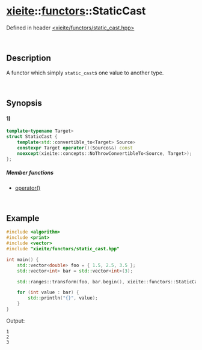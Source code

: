 # [xieite](../../xieite.md)\:\:[functors](../../functors.md)\:\:StaticCast
Defined in header [<xieite/functors/static_cast.hpp>](../../../include/xieite/functors/static_cast.hpp)

&nbsp;

## Description
A functor which simply `static_cast`s one value to another type.

&nbsp;

## Synopsis
#### 1)
```cpp
template<typename Target>
struct StaticCast {
    template<std::convertible_to<Target> Source>
    constexpr Target operator()(Source&&) const
    noexcept(xieite::concepts::NoThrowConvertibleTo<Source, Target>);
};
```
##### Member functions
- [operator()](./structures/static_cast/1/operators/call.md)

&nbsp;

## Example
```cpp
#include <algorithm>
#include <print>
#include <vector>
#include "xieite/functors/static_cast.hpp"

int main() {
    std::vector<double> foo = { 1.5, 2.5, 3.5 };
    std::vector<int> bar = std::vector<int>(3);

    std::ranges::transform(foo, bar.begin(), xieite::functors::StaticCast<int>());

    for (int value : bar) {
        std::println("{}", value);
    }
}
```
Output:
```
1
2
3
```
